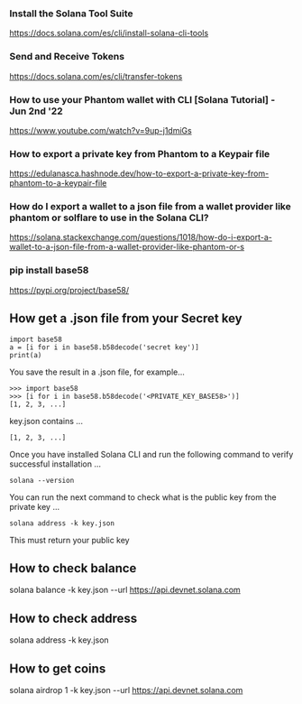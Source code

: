 ### Install the Solana Tool Suite
https://docs.solana.com/es/cli/install-solana-cli-tools

### Send and Receive Tokens
https://docs.solana.com/es/cli/transfer-tokens

### How to use your Phantom wallet with CLI [Solana Tutorial] - Jun 2nd '22
https://www.youtube.com/watch?v=9up-j1dmiGs

### How to export a private key from Phantom to a Keypair file
https://edulanasca.hashnode.dev/how-to-export-a-private-key-from-phantom-to-a-keypair-file

### How do I export a wallet to a json file from a wallet provider like phantom or solflare to use in the Solana CLI?
https://solana.stackexchange.com/questions/1018/how-do-i-export-a-wallet-to-a-json-file-from-a-wallet-provider-like-phantom-or-s

### pip install base58
https://pypi.org/project/base58/

## How get a .json file from your Secret key
```
import base58
a = [i for i in base58.b58decode('secret key')]
print(a)
```
You save the result in a .json file, for example...
```
>>> import base58
>>> [i for i in base58.b58decode('<PRIVATE_KEY_BASE58>')]
[1, 2, 3, ...]
```
key.json contains ...
```
[1, 2, 3, ...]
```
Once you have installed Solana CLI and run the following command to verify successful installation ...
```
solana --version
```
You can run the next command to check what is the public key from the private key ...
```
solana address -k key.json
```
This must return your public key

## How to check balance
solana balance -k key.json --url https://api.devnet.solana.com

## How to check address
solana address -k key.json

## How to get coins
solana airdrop 1 -k key.json --url https://api.devnet.solana.com
